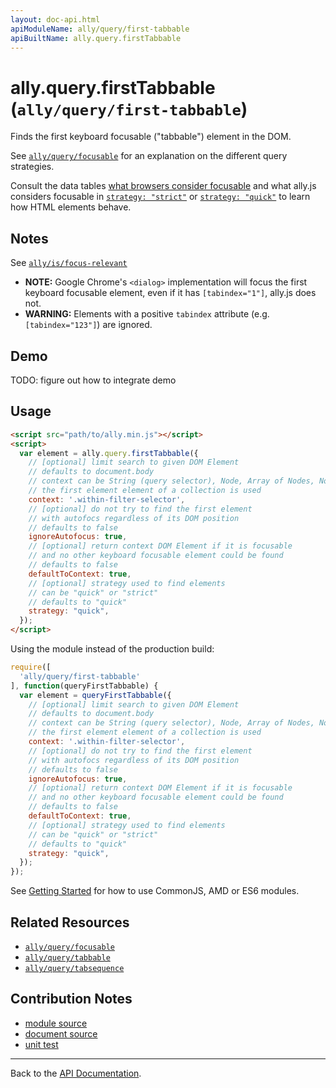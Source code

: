 ```yaml
---
layout: doc-api.html
apiModuleName: ally/query/first-tabbable
apiBuiltName: ally.query.firstTabbable
---
```


# ally.query.firstTabbable (`ally/query/first-tabbable`)

Finds the first keyboard focusable ("tabbable") element in the DOM.

See [`ally/query/focusable`](./focusable.md) for an explanation on the different query strategies.

Consult the data tables [what browsers consider focusable](../../data-tables/focusable.md) and what ally.js considers focusable in [`strategy: "strict"`](../../data-tables/focusable.strict.md) or [`strategy: "quick"`](../../data-tables/focusable.quick.md) to learn how HTML elements behave.


## Notes

See [`ally/is/focus-relevant`](../is/focus-relevant.md#Notes)

* **NOTE:** Google Chrome's `<dialog>` implementation will focus the first keyboard focusable element, even if it has `[tabindex="1"]`, ally.js does not.
* **WARNING:** Elements with a positive `tabindex` attribute (e.g. `[tabindex="123"]`) are ignored.


## Demo

TODO: figure out how to integrate demo


## Usage

```html
<script src="path/to/ally.min.js"></script>
<script>
  var element = ally.query.firstTabbable({
    // [optional] limit search to given DOM Element
    // defaults to document.body
    // context can be String (query selector), Node, Array of Nodes, NodeList, HTMLCollection
    // the first element element of a collection is used
    context: '.within-filter-selector',
    // [optional] do not try to find the first element
    // with autofocs regardless of its DOM position
    // defaults to false
    ignoreAutofocus: true,
    // [optional] return context DOM Element if it is focusable
    // and no other keyboard focusable element could be found
    // defaults to false
    defaultToContext: true,
    // [optional] strategy used to find elements
    // can be "quick" or "strict"
    // defaults to "quick"
    strategy: "quick",
  });
</script>
```

Using the module instead of the production build:

```js
require([
  'ally/query/first-tabbable'
], function(queryFirstTabbable) {
  var element = queryFirstTabbable({
    // [optional] limit search to given DOM Element
    // defaults to document.body
    // context can be String (query selector), Node, Array of Nodes, NodeList, HTMLCollection
    // the first element element of a collection is used
    context: '.within-filter-selector',
    // [optional] do not try to find the first element
    // with autofocs regardless of its DOM position
    // defaults to false
    ignoreAutofocus: true,
    // [optional] return context DOM Element if it is focusable
    // and no other keyboard focusable element could be found
    // defaults to false
    defaultToContext: true,
    // [optional] strategy used to find elements
    // can be "quick" or "strict"
    // defaults to "quick"
    strategy: "quick",
  });
});
```

See [Getting Started](../../getting-started.md) for how to use CommonJS, AMD or ES6 modules.


## Related Resources

* [`ally/query/focusable`](focusable.md)
* [`ally/query/tabbable`](tabbable.md)
* [`ally/query/tabsequence`](tabsequence.md)


## Contribution Notes

* [module source](https://github.com/medialize/ally.js/blob/master/src/query/first-tabbable.js)
* [document source](https://github.com/medialize/ally.js/blob/master/docs/api/query/first-tabbable.md)
* [unit test](https://github.com/medialize/ally.js/blob/master/test/unit/query.first-tabbable.test.js)


---

Back to the [API Documentation](../README.md).


